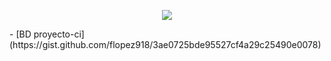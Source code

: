 <p align="center"><img src="https://codeigniter.com/assets/icons/ci-footer.png"></p>
- [BD proyecto-ci](https://gist.github.com/flopez918/3ae0725bde95527cf4a29c25490e0078)
